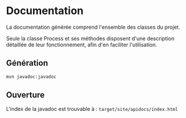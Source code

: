 # Documentation

La documentation générée comprend l'ensemble des classes du projet.

Seule la classe Process et ses méthodes disposent d'une description détaillée de leur fonctionnement, afin d'en faciliter l'utilisation.

## Génération
```bash
mvn javadoc:javadoc
```

## Ouverture
L'index de la javadoc est trouvable à : `target/site/apidocs/index.html`